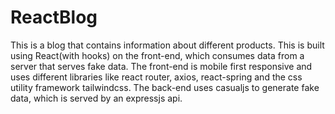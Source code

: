# ReactBlog
This is a blog that contains information about different products. This is built using React(with hooks) on the front-end, which consumes data from a server that serves fake data. The front-end is mobile first responsive and uses different libraries like react router, axios, react-spring and the css utility framework tailwindcss. The back-end uses casualjs to generate fake data, which is served by an expressjs api.
